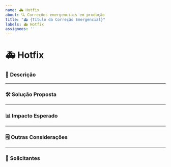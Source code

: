```yaml
---
name: 🚑 Hotfix
about: 🔍 Correções emergenciais em produção
title: "🚑 {Título da Correção Emergencial}"
labels: 🚑 Hotfix
assignees: ''
---
```


# 🚑 Hotfix

### 📝 **Descrição**
<!-- Descreva o problema crítico identificado em produção e o contexto da correção. -->
<!-- Exemplo: 
"Usuários não conseguem finalizar pedidos no sistema devido a um erro na validação do CPF após a última atualização. O problema foi identificado na função de backend responsável pelo checkout." 
-->

---

### 🛠️ **Solução Proposta**
<!-- Explique a correção imediata planejada. -->
<!-- Exemplo: 
"Corrigir a lógica de validação no backend para aceitar CPFs válidos e realizar testes em ambiente de homologação antes de liberar a correção em produção." 
-->

---

### 📊 **Impacto Esperado**
<!-- Descreva como a correção impactará a estabilidade e funcionamento. -->
<!-- Exemplo: 
"Com a correção, a funcionalidade de checkout será restabelecida, permitindo a conclusão de pedidos sem impactar outras funcionalidades do sistema." 
-->

---

### 🗒️ **Outras Considerações**
<!-- Inclua informações adicionais relevantes para a execução do hotfix. -->
<!-- Exemplo: 
"Monitorar o comportamento do sistema nas primeiras horas após a implantação e notificar o time de suporte para um eventual rollback." 
-->

---

### 👥 **Solicitantes**
<!-- Liste as pessoas ou equipes que solicitaram essa correção. -->
<!-- Exemplo: 
- Time de Suporte
- Equipe de Atendimento ao Cliente
-->
